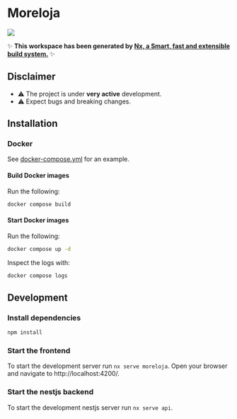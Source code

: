 # Moreloja

[![](https://img.shields.io/github/v/tag/Moreloja/Moreloja?label=GitHub&style=for-the-badge&logo=github&logoColor=white)](https://github.com/Moreloja/Moreloja/releases/latest)

✨ **This workspace has been generated by [Nx, a Smart, fast and extensible build system.](https://nx.dev)** ✨

## Disclaimer

- ⚠️ The project is under **very active** development.
- ⚠️ Expect bugs and breaking changes.

## Installation

### Docker

See [docker-compose.yml](docker-compose.yml) for an example.

#### Build Docker images

Run the following:

``` bash
docker compose build
```

#### Start Docker images

Run the following:

``` bash
docker compose up -d
```

Inspect the logs with:

``` bash
docker compose logs
```

## Development

### Install dependencies

``` bash
npm install
```

### Start the frontend

To start the development server run `nx serve moreloja`. Open your browser and navigate to http://localhost:4200/.

### Start the nestjs backend

To start the development nestjs server run `nx serve api`.
